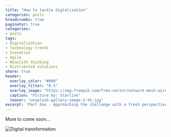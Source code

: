 ```yaml
---
title: "How to tackle digtalization"
categories: posts
breadcrumbs: true
paginator: true
categories: 
- posts
tags:
- Digitalization
- Technology trends
- Inovation
- Agile
- Monolith thinking
- Distributed solutions
share: true
header:
  overlay_color: "#000"
  overlay_filter: "0.5"
  overlay_image: "https://img.freepik.com/free-vector/network-mesh-wire-digital-technology-background_1017-27428.jpg?w=1800&t=st=1678218778~exp=1678219378~hmac=47a00ef81b3f3f73343c493a29b76af8b2c55d29eab45ca78558d47ff335daec"
  caption: "Picture by: Starline"
  teaser: "unsplash-gallery-image-2-th.jpg"
excerpt: 'Part One - Approaching the challenge with a fresh perspective'
---
```

More to come soon...

![Digital transformation](images/NewOnepager.png)
